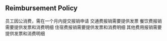 ## Reimbursement Policy
员工因公消费，需在一个月内提交报销申请
交通费报销需要提供发票
餐饮费报销需要提供发票和消费明细
住宿费报销需要提供发票和消费明细
其他费用报销需要提供发票和消费明细